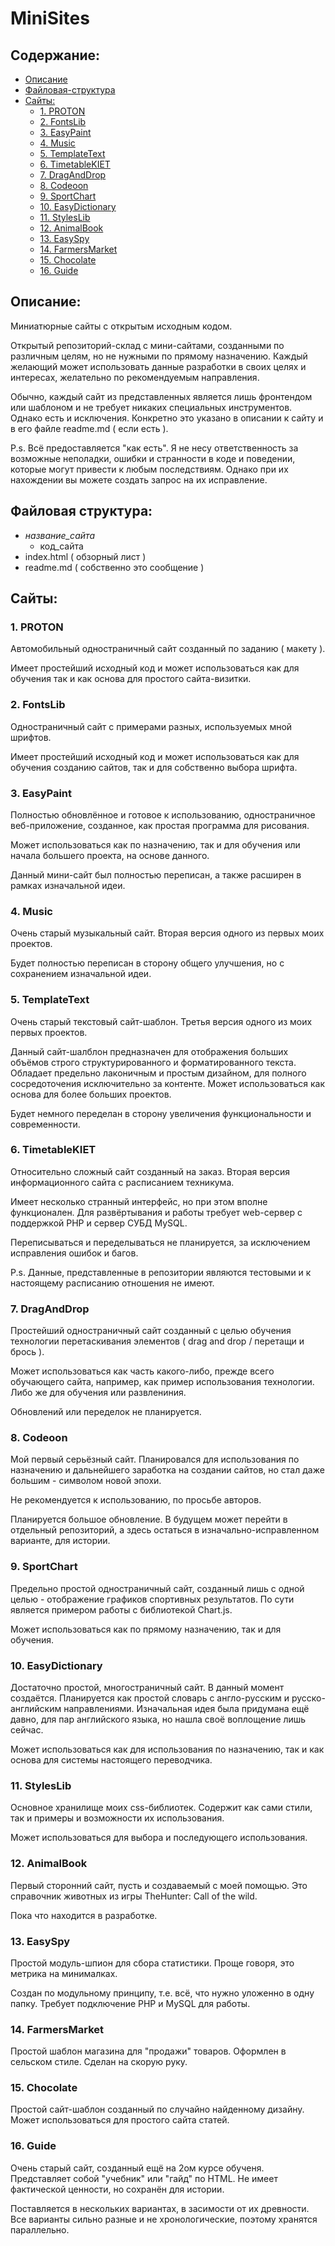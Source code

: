 # MiniSites


## Содержание:

- [Описание](#описание)
- [Файловая-структура](#файловая-структура)
- [Сайты:](#сайты)
	- [1. PROTON](#1-proton)
	- [2. FontsLib](#2-fontslib)
	- [3. EasyPaint](#3-easypaint)
	- [4. Music](#4-music)
	- [5. TemplateText](#5-templatetext)
	- [6. TimetableKIET](#6-timetablekiet)
	- [7. DragAndDrop](#7-draganddrop)
	- [8. Codeoon](#8-codeoon)
	- [9. SportChart](#9-sportchart)
	- [10. EasyDictionary](#10-easydictionary)
	- [11. StylesLib](#11-styleslib)
	- [12. AnimalBook](#12-animalbook)
	- [13. EasySpy](#13-easyspy)
	- [14. FarmersMarket](#14-farmersmarket)
	- [15. Chocolate](#15-chocolate)
	- [16. Guide](#16-guide)


## Описание:

Миниатюрные сайты с открытым исходным кодом.

Открытый репозиторий-склад с мини-сайтами, созданными по различным целям, но не нужными по прямому назначению. Каждый желающий может использовать данные разработки в своих целях и интересах, желательно по рекомендуемым направления.

Обычно, каждый сайт из представленных является лишь фронтендом или шаблоном и не требует никаких специальных инструментов. Однако есть и исключения. Конкретно это указано в описании к сайту и в его файле readme.md ( если есть ).

P.s. Всё предоставляется "как есть". Я не несу ответственность за возможные неполадки, ошибки и странности в коде и поведении, которые могут привести к любым последствиям. Однако при их нахождении вы можете создать запрос на их исправление.


## Файловая структура:

- *название_сайта*
    - код_сайта
- index.html ( обзорный лист )
- readme.md ( собственно это сообщение )


## Сайты:


### 1. PROTON

Автомобильный одностраничный сайт созданный по заданию ( макету ).

Имеет простейший исходный код и может использоваться как для обучения так и как основа для простого сайта-визитки.


### 2. FontsLib

Одностраничный сайт с примерами разных, используемых мной шрифтов.

Имеет простейший исходный код и может использоваться как для обучения созданию сайтов, так и для собственно выбора шрифта.


### 3. EasyPaint

Полностью обновлённое и готовое к использованию, одностраничное веб-приложение, созданное, как простая программа для рисования.

Может использоваться как по назначению, так и для обучения или начала большего проекта, на основе данного.

Данный мини-сайт был полностью переписан, а также расширен в рамках изначальной идеи.


### 4. Music

Очень старый музыкальный сайт. Вторая версия одного из первых моих проектов.

Будет полностью переписан в сторону общего улучшения, но с сохранением изначальной идеи.


### 5. TemplateText

Очень старый текстовый сайт-шаблон. Третья версия одного из моих первых проектов.

Данный сайт-шалблон предназначен для отображения больших объёмов строго структурированного и форматированного текста. Обладает предельно лаконичным и простым дизайном, для полного сосредоточения исключительно за контенте. Может использоваться как основа для более больших проектов.

Будет немного переделан в сторону увеличения функциональности и современности.


### 6. TimetableKIET

Относительно сложный сайт созданный на заказ. Вторая версия информационного сайта с расписанием техникума.

Имеет несколько странный интерфейс, но при этом вполне функционален. Для развёртывания и работы требует web-сервер c поддержкой PHP и сервер СУБД MySQL.

Переписываться и переделываться не планируется, за исключением исправления ошибок и багов.

P.s. Данные, представленные в репозитории являются тестовыми и к настоящему расписанию отношения не имеют.


### 7. DragAndDrop

Простейший одностраничный сайт созданный с целью обучения технологии перетаскивания элементов ( drag and drop / перетащи и брось ).

Может использоваться как часть какого-либо, прежде всего обучающего сайта, например, как пример использования технологии. Либо же для обучения или развлениния.

Обновлений или переделок не планируется.


### 8. Codeoon

Мой первый серьёзный сайт. Планировался для использования по назначению и дальнейшего заработка на создании сайтов, но стал даже большим - символом новой эпохи.

Не рекомендуется к использованию, по просьбе авторов.

Планируется большое обновление. В будущем может перейти в отдельный репозиторий, а здесь остаться в изначально-исправленном варианте, для истории.


### 9. SportChart

Предельно простой одностраничный сайт, созданный лишь с одной целью - отображение графиков спортивных результатов. По сути является примером работы с библиотекой Chart.js.

Может использоваться как по прямому назначению, так и для обучения.


### 10. EasyDictionary

Достаточно простой, многостраничный сайт. В данный момент создаётся. Планируется как простой словарь с англо-русским и русско-английским направлениями. Изначальная идея была придумана ещё давно, для пар английского языка, но нашла своё воплощение лишь сейчас.

Может использоваться как для использования по назначению, так и как основа для системы настоящего переводчика.


### 11. StylesLib

Основное хранилище моих css-библиотек. Содержит как сами стили, так и примеры и возможности их использования.

Может использоваться для выбора и последующего использования.


### 12. AnimalBook

Первый сторонний сайт, пусть и создаваемый с моей помощью. Это справочник животных из игры TheHunter: Call of the wild.

Пока что находится в разработке.


### 13. EasySpy

Простой модуль-шпион для сбора статистики. Проще говоря, это метрика на минималках.

Создан по модульному принципу, т.е. всё, что нужно уложенно в одну папку. Требует подключение PHP и MySQL для работы.


### 14. FarmersMarket

Простой шаблон магазина для "продажи" товаров. Оформлен в сельском стиле. Сделан на скорую руку.


### 15. Chocolate

Простой сайт-шаблон созданный по случайно найденному дизайну. Может использоваться для простого сайта статей.


### 16. Guide

Очень старый сайт, созданный ещё на 2ом курсе обученя. Представляет собой "учебник" или "гайд" по HTML. Не имеет фактической ценности, но сохранён для истории.

Поставляется в нескольких вариантах, в засимости от их древности. Все варианты сильно разные и не хронологические, поэтому хранятся параллельно.

